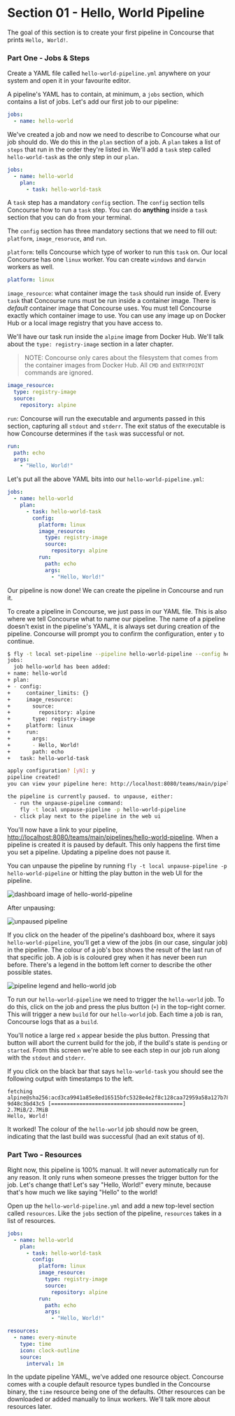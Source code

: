 # Section 01 - Hello, World Pipeline

The goal of this section is to create your first pipeline in Concourse that prints `Hello, World!`.

### Part One -  Jobs & Steps

Create a YAML file called `hello-world-pipeline.yml` anywhere on your system and open it in your favourite editor.

A pipeline's YAML has to contain, at minimum, a `jobs` section, which contains a list of jobs. Let's add our first job to our pipeline:

```yaml
jobs:
  - name: hello-world
```

We've created a job and now we need to describe to Concourse what our job should do. We do this in the `plan` section of a job. A `plan` takes a list of `steps` that run in the order they're listed in. We'll add a `task` step called `hello-world-task` as the only step in our `plan`.

```yaml
jobs:
  - name: hello-world
    plan:
      - task: hello-world-task
```

A `task` step has a mandatory `config` section. The `config` section tells Concourse how to run a `task` step. You can do **anything** inside a `task` section that you can do from your terminal. 

The `config` section has three mandatory sections that we need to fill out: `platform`, `image_resoruce`, and `run`.

`platform`: tells Concourse which type of worker to run this `task` on. Our local Concourse has one `linux` worker. You can create `windows` and `darwin` workers as well.

```yaml
platform: linux
```

`image_resource`: what container image the `task` should run inside of. Every `task` that Concourse runs must be run inside a container image. There is _default_ container image that Concourse uses. You must tell Concourse exactly which container image to use. You can use any image up on Docker Hub or a local image registry that you have access to.

We'll have our task run inside the `alpine` image from Docker Hub. We'll talk about the `type: registry-image` section in a later chapter.

> NOTE: Concourse only cares about the filesystem that comes from the container images from Docker Hub. All `CMD` and `ENTRYPOINT` commands are ignored.

```yaml
image_resource:
  type: registry-image
  source:
    repository: alpine
```

`run`: Concourse will run the executable and arguments passed in this section, capturing all `stdout` and `stderr`. The exit status of the executable is how Concourse determines if the `task` was successful or not.

```yaml
run:
  path: echo
  args:
    - "Hello, World!"
```

Let's put all the above YAML bits into our `hello-world-pipeline.yml`:

```yaml
jobs:
  - name: hello-world
    plan:
      - task: hello-world-task
        config:
          platform: linux
          image_resource:
            type: registry-image
            source:
              repository: alpine
          run:
            path: echo
            args:
              - "Hello, World!"
```

Our pipeline is now done! We can create the pipeline in Concourse and run it.

To create a pipeline in Concourse, we just pass in our YAML file. This is also where we tell Concourse what to name our pipeline. The name of a pipeline doesn't exist in the pipeline's YAML, it is always set during creation of the pipeline. Concourse will prompt you to confirm the configuration, enter `y` to continue.

```bash
$ fly -t local set-pipeline --pipeline hello-world-pipeline --config hello-world-pipeline.yml
jobs:
  job hello-world has been added:
+ name: hello-world
+ plan:
+ - config:
+     container_limits: {}
+     image_resource:
+       source:
+         repository: alpine
+       type: registry-image
+     platform: linux
+     run:
+       args:
+       - Hello, World!
+       path: echo
+   task: hello-world-task

apply configuration? [yN]: y
pipeline created!
you can view your pipeline here: http://localhost:8080/teams/main/pipelines/hello-world-pipeline

the pipeline is currently paused. to unpause, either:
  - run the unpause-pipeline command:
    fly -t local unpause-pipeline -p hello-world-pipeline
  - click play next to the pipeline in the web ui

```

You'll now have a link to your pipeline, [http://localhost:8080/teams/main/pipelines/hello-world-pipeline](http://localhost:8080/teams/main/pipelines/hello-world-pipeline). When a pipeline is created it is paused by default. This only happens the first time you set a pipeline. Updating a pipeline does not pause it. 

You can unpause the pipeline by running `fly -t local unpause-pipeline -p hello-world-pipeline` or hitting the play button in the web UI for the pipeline.

![dashboard image of hello-world-pipeline](image-dashboard.png)

After unpausing:

![unpaused pipeline](image-unpaused.png)

If you click on the header of the pipeline's dashboard box, where it says `hello-world-pipeline`, you'll get a view of the jobs (in our case, singular job) in the pipeline. The colour of a job's box shows the result of the last run of that specific job. A job is is coloured grey when it has never been run before. There's a legend in the bottom left corner to describe the other possible states.

![pipeline legend and hello-world job](image-job-and-legend.png)

To run our `hello-world-pipeline` we need to trigger the `hello-world` job. To do this, click on the job and press the plus button (`+`) in the top-right corner. This will trigger a new `build` for our `hello-world` job. Each time a job is ran, Concourse logs that as a `build`. 

You'll notice a large red `x` appear beside the plus button. Pressing that button will abort the current build for the job, if the build's state is `pending` or `started`. From this screen we're able to see each step in our job run along with the `stdout` and `stderr`.

If you click on the black bar that says `hello-world-task` you should see the following output with timestamps to the left.

```
fetching alpine@sha256:acd3ca9941a85e8ed16515bfc5328e4e2f8c128caa72959a58a127b7801ee01f
9d48c3bd43c5 [==========================================] 2.7MiB/2.7MiB
Hello, World!
```

It worked! The colour of the `hello-world` job should now be green, indicating that the last build was successful (had an exit status of `0`).

### Part Two - Resources

Right now, this pipeline is 100% manual. It will never automatically run for any reason. It only runs when someone presses the trigger button for the job. Let's change that! Let's say "Hello, World!" every minute, because that's how much we like saying "Hello" to the world!

Open up the `hello-world-pipeline.yml` and add a new top-level section called `resources`. Like the `jobs` section of the pipeline, `resources` takes in a list of resources.

```yaml
jobs:
  - name: hello-world
    plan:
      - task: hello-world-task
        config:
          platform: linux
          image_resource:
            type: registry-image
            source:
              repository: alpine
          run:
            path: echo
            args:
              - "Hello, World!"

resources:
  - name: every-minute
    type: time
    icon: clock-outline
    source:
      interval: 1m
```

In the update pipeline YAML, we've added one resource object. Concourse comes with a couple default resource types bundled in the Concourse binary, the `time` resource being one of the defaults. Other resources can be downloaded or added manually to linux workers. We'll talk more about resources later.